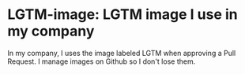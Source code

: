 # LGTM-image: LGTM image I use in my company
In my company, I uses the image labeled LGTM when approving a Pull Request. I manage images on Github so I don't lose them.

